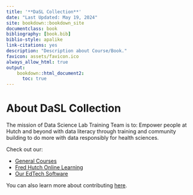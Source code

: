 ```yaml
---
title: '**DaSL Collection**'
date: "Last Updated: May 19, 2024"
site: bookdown::bookdown_site
documentclass: book
bibliography: [book.bib]
biblio-style: apalike
link-citations: yes
description: "Description about Course/Book."
favicon: assets/favicon.ico
always_allow_html: true
output:
    bookdown::html_document2:
      toc: true
---
```


# About DaSL Collection

The mission of Data Science Lab Training Team is to:
Empower people at Hutch and beyond with data literacy through training and community building to do more with data responsibly for health sciences.

Check out our:

- [General Courses](https://hutchdatascience.org/DaSL_Collection/general-courses.html)
- [Fred Hutch Online Learning](https://hutchdatascience.org/DaSL_Collection/fred-hutch-online-learning.html)
- [Our EdTech Software](https://hutchdatascience.org/DaSL_Collection/edtech-software.html)

You can also learn more about contributing [here](https://hutchdatascience.org/DaSL_Collection/faq.html).

